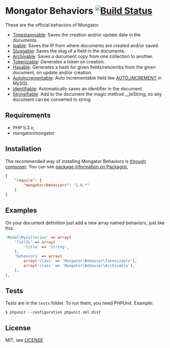 Mongator Behaviors [![Build Status](https://travis-ci.org/mongator/behaviors.png?branch=master)](https://travis-ci.org/mongator/behaviors)
==============================

These are the official behaviors of Mongator.

- [Timestampable](doc/06_timestampable.md): Saves the creation and/or update date in the documents.
- [Ipable](doc/04_ipable.md): Saves the IP from where documents are created and/or saved.
- [Sluggable](doc/05_sluggable.md): Saves the slug of a field in the documents.
- [Archivable](doc/01_archivable.md): Saves a document copy from one collection to another.
- [Tokenizable](doc/07_tokenizable.md): Generates a token on creation.
- [Hasable](doc/03_hashable.md): Generates a hash for given fields/rels/embs from the given document, on update and/or creation.
- [AutoIncrementable](doc/02_auto_incrementable.md): Auto incrementable field like [AUTO_INCREMENT](http://dev.mysql.com/doc/refman/5.0/en/example-auto-increment.html) in MySQL
- [Identifiable](doc/08_identifiable.md): Automatically saves an identifier in the document. 
- [Stringifiable](doc/09_stringifiable.md): Add to the document the magic method __toString, so any document can be converted to string.

Requirements
------------

* PHP 5.3.x;
* mongator/mongator


Installation
------------

The recommended way of installing Mongator Behaviors is [through composer](http://getcomposer.org).
You can see [package information on Packagist.](https://packagist.org/packages/mongator/behaviors)

```JSON
{
    "require": {
        "mongator/behaviors": "1.0.*"
    }
}
```


Examples
--------
On your document definition just add a new array named behaviors, just like this:

```php
'Model\MyCollecion' => array(
    'fields' => array(
        'title' => 'string',
    ),
    'behaviors' => array(
        array('class' => 'Mongator\Behavior\Tokenizable'),
        array('class' => 'Mongator\Behavior\Archivable'),
    ),
),
```

Tests
-----

Tests are in the `tests` folder.
To run them, you need PHPUnit.
Example:

    $ phpunit --configuration phpunit.xml.dist


License
-------

MIT, see [LICENSE](LICENSE)
